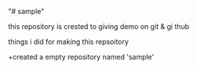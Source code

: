 "# sample" 

this repository is crested to giving demo on git 
& gi thub

things i did for making this repsoitory

+created a empty repository named 'sample'

